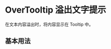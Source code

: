 <!--@include: ../../global-tips.md-->

# OverTooltip 溢出文字提示

在文本内容溢出时，将内容显示在 Tooltip 中。

## 基本用法

<preview path="./demos/OverTooltipDemo.vue"  />
